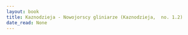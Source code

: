 ```yaml
---
layout: book
title: Kaznodzieja - Nowojorscy gliniarze (Kaznodzieja,  no. 1.2)
date_read: None
---
```


